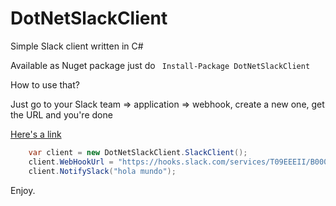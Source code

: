 # DotNetSlackClient
Simple Slack client written in C#

Available as Nuget package just do `` Install-Package DotNetSlackClient`` 

How to use that?

Just go to your Slack team => application => webhook, create a new one, get the URL and you're done

[Here's a link](https://api.slack.com/incoming-webhooks)

```csharp
    var client = new DotNetSlackClient.SlackClient();
    client.WebHookUrl = "https://hooks.slack.com/services/T09EEEII/B00000K0T/AkARoLwrrwfPDIdwBTsUkP";
    client.NotifySlack("hola mundo");
``` 
Enjoy.
